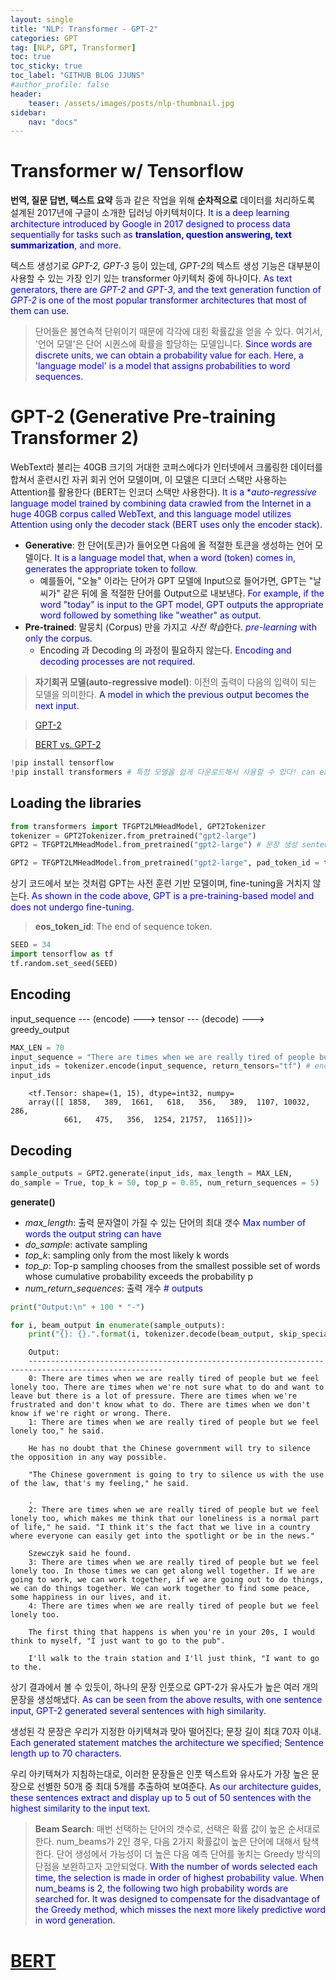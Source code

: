 ```yaml
---
layout: single
title: "NLP: Transformer - GPT-2"
categories: GPT
tag: [NLP, GPT, Transformer]
toc: true
toc_sticky: true
toc_label: "GITHUB BLOG JJUNS"
#author_profile: false
header:
    teaser: /assets/images/posts/nlp-thumbnail.jpg
sidebar:
    nav: "docs"
---
```


# Transformer w/ Tensorflow
**번역, 질문 답변, 텍스트 요약** 등과 같은 작업을 위해 **순차적으로** 데이터를 처리하도록 설계된 2017년에 구글이 소개한 딥러닝 아키텍처이다. <span style="color: blue"> It is a deep learning architecture introduced by Google in 2017 designed to process data sequentially for tasks such as **translation, question answering, text summarization**, and more.</span>

텍스트 생성기로 *GPT-2, GPT-3* 등이 있는데, *GPT-2*의 텍스트 생성 기능은 대부분이 사용할 수 있는 가장 인기 있는 transformer 아키텍처 중에 하나이다. <span style="color: blue"> As text generators, there are *GPT-2* and *GPT-3*, and the text generation function of *GPT-2* is one of the most popular transformer architectures that most of them can use. </span>

> 단어들은 불연속적 단위이기 때문에 각각에 대힌 확률값을 얻을 수 있다. 여기서, '언어 모델'은 단어 시퀀스에 확률을 할당하는 모델입니다. <span style="color: blue"> Since words are discrete units, we can obtain a probability value for each. Here, a 'language model' is a model that assigns probabilities to word sequences.</span>

# GPT-2 (Generative Pre-training Transformer 2)
WebText라 불리는 40GB 크기의 거대한 코퍼스에다가 인터넷에서 크롤링한 데이터를 합쳐서 훈련시킨 자귀 회귀 언어 모델이며, 이 모델은 디코더 스택만 사용하는 Attention를 활용한다 (BERT는 인코더 스택만 사용한다). <span style="color: blue"> It is a **auto-regressive* language model trained by combining data crawled from the Internet in a huge 40GB corpus called WebText, and this language model utilizes Attention using only the decoder stack (BERT uses only the encoder stack).</span>
- **Generative**: 한 단어(토큰)가 들어오면 다음에 올 적절한 토큰을 생성하는 언어 모델이다. <span style="color: blue"> It is a language model that, when a word (token) comes in, generates the appropriate token to follow.</span>
    - 예를들어, "오늘" 이라는 단어가 GPT 모델에 Input으로 들어가면, GPT는 "날씨가"  같은 뒤에 올 적절한 단어를 Output으로 내보낸다. <span style="color: blue"> For example, if the word "today" is input to the GPT model, GPT outputs the appropriate word followed by something like "weather" as output.</span>
- **Pre-trained**: 말뭉치 (Corpus) 만을 가지고 *사전 학습*한다. <span style="color: blue"> *pre-learning* with only the corpus.</span>
    - Encoding 과 Decoding 의 과정이 필요하지 않는다. <span style="color: blue"> Encoding and decoding processes are not required.</span>

> **자기회귀 모델(auto-regressive model)**: 이전의 출력이 다음의 입력이 되는 모델을 의미한다. <span style="color: blue">  A model in which the previous output becomes the next input.</span>

> [GPT-2](https://hyyoka-ling-nlp.tistory.com/9)

> [BERT vs. GPT-2](https://hyyoka-ling-nlp.tistory.com/8)

```python
!pip install tensorflow
!pip install transformers # 특정 모델을 쉽게 다운로드해서 사용할 수 있다! can easily download and use specific models!
```

## Loading the libraries

```python
from transformers import TFGPT2LMHeadModel, GPT2Tokenizer
tokenizer = GPT2Tokenizer.from_pretrained("gpt2-large")
GPT2 = TFGPT2LMHeadModel.from_pretrained("gpt2-large") # 문장 생성 sentence generation
```

```python
GPT2 = TFGPT2LMHeadModel.from_pretrained("gpt2-large", pad_token_id = tokenizer.eos_token_id) # EOS토큰을 PAD토큰으로 지정하여 warning이 나오지 않게 한다 Designating EOS tokens as PAD tokens to avoid warnings
```

상기 코드에서 보는 것처럼 GPT는 사전 훈련 기반 모델이며, fine-tuning을 거치지 않는다. <span style="color: blue"> As shown in the code above, GPT is a pre-training-based model and does not undergo fine-tuning.</span>

> **eos_token_id**: The end of sequence token.

```python
SEED = 34
import tensorflow as tf
tf.random.set_seed(SEED)
```

## Encoding
input_sequence --- (encode) ---> tensor --- (decode) ---> greedy_output

```python
MAX_LEN = 70 
input_sequence = "There are times when we are really tired of people but we feel lonely too" # input sample
input_ids = tokenizer.encode(input_sequence, return_tensors="tf") # encoding with tensor as output
input_ids
```


        <tf.Tensor: shape=(1, 15), dtype=int32, numpy=
        array([[ 1858,   389,  1661,   618,   356,   389,  1107, 10032,   286,
                661,   475,   356,  1254, 21757,  1165]])>


## Decoding

```python
sample_outputs = GPT2.generate(input_ids, max_length = MAX_LEN, 
do_sample = True, top_k = 50, top_p = 0.85, num_return_sequences = 5)
```

**generate()**
- *max_length*: 출력 문자열이 가질 수 있는 단어의 최대 갯수 <span style="color: blue"> Max number of words the output string can have</span>
- *do_sample*: activate sampling
- *top_k*: sampling only from the most likely k words
- *top_p*: Top-p sampling chooses from the smallest possible set of words whose cumulative probability exceeds the probability p
- *num_return_sequences*: 출력 개수 <span style="color: blue"> # outputs</span>


```python
print("Output:\n" + 100 * "-")

for i, beam_output in enumerate(sample_outputs):
    print("{}: {}.".format(i, tokenizer.decode(beam_output, skip_special_tokens=True)))
```


        Output:
        ----------------------------------------------------------------------------------------------------
        0: There are times when we are really tired of people but we feel lonely too. There are times when we're not sure what to do and want to leave but there is a lot of pressure. There are times when we're frustrated and don't know what to do. There are times when we don't know if we're right or wrong. There.
        1: There are times when we are really tired of people but we feel lonely too," he said.

        He has no doubt that the Chinese government will try to silence the opposition in any way possible.

        "The Chinese government is going to try to silence us with the use of the law, that's my feeling," he said.

        .
        2: There are times when we are really tired of people but we feel lonely too, which makes me think that our loneliness is a normal part of life," he said. "I think it's the fact that we live in a country where everyone can easily get into the spotlight or be in the news."

        Szewczyk said he found.
        3: There are times when we are really tired of people but we feel lonely too. In those times we can get along well together. If we are going to work, we can work together, if we are going out to do things, we can do things together. We can work together to find some peace, some happiness in our lives, and it.
        4: There are times when we are really tired of people but we feel lonely too.

        The first thing that happens is when you're in your 20s, I would think to myself, "I just want to go to the pub".

        I'll walk to the train station and I'll just think, "I want to go to the.


상기 결과에서 볼 수 있듯이, 하나의 문장 인풋으로 GPT-2가 유사도가 높은 여러 개의 문장을 생성해냈다. <span style="color: blue"> As can be seen from the above results, with one sentence input, GPT-2 generated several sentences with high similarity.</span>

생성된 각 문장은 우리가 지정한 아키텍쳐과 맞아 떨어진다; 문장 길이 최대 70자 이내. <span style="color: blue"> Each generated statement matches the architecture we specified; Sentence length up to 70 characters.</span>

우리 아키텍쳐가 지침하는대로, 이러한 문장들은 인풋 텍스트와 유사도가 가장 높은 문장으로 선별한 50개 중 최대 5개를 추출하여 보여준다. <span style="color: blue"> As our architecture guides, these sentences extract and display up to 5 out of 50 sentences with the highest similarity to the input text.</span>

> **Beam Search**: 매번 선택하는 단어의 갯수로, 선택은 확률 값이 높은 순서대로 한다. num_beams가 2인 경우, 다음 2가지 확률값이 높은 단어에 대해서 탐색한다. 단어 생성에서 가능성이 더 높은 다음 예측 단어를 놓치는 Greedy 방식의 단점을 보완하고자 고안되었다. <span style="color: blue"> With the number of words selected each time, the selection is made in order of highest probability value. When num_beams is 2, the following two high probability words are searched for. It was designed to compensate for the disadvantage of the Greedy method, which misses the next more likely predictive word in word generation.</span>

# [BERT](https://hchoi256.github.io/nlp/bert-1/)
